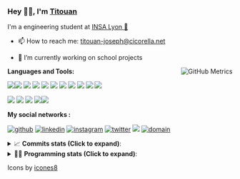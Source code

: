 <!--
**titouan-joseph/titouan-joseph** is a ✨ _special_ ✨ repository because its `README.md` (this file) appears on your GitHub profile.

Here are some ideas to get you started:

- 🔭 I’m currently working on ...
- 🌱 I’m currently learning ...
- 👯 I’m looking to collaborate on ...
- 🤔 I’m looking for help with ...
- 💬 Ask me about ...
- 📫 How to reach me: ...
- 😄 Pronouns: ...
- ⚡ Fun fact: ...
-->

### Hey 👋🏽, I'm [Titouan](https://github.com/Titouan-Joseph) 

I'm a engineering student at  [INSA Lyon 🦏](https://www.insa-lyon.fr/en/)

- 📫 How to reach me: [titouan-joseph@cicorella.net](mailto:titouan-joseph@cicorella.net)
- 🔭 I’m currently working on school projects


  <img align="right" alt="GitHub Metrics" src="https://metrics.lecoq.io/titouan-joseph" />

**Languages and Tools:**

[<img src="https://img.icons8.com/color/48/000000/python.png"/>]()[<img src="https://img.icons8.com/color/48/000000/java-coffee-cup-logo.png"/>]() [<img src="https://img.icons8.com/color/48/000000/c-programming.png"/>]() [<img src="https://img.icons8.com/color/48/000000/javascript.png"/>]() [<img src="https://img.icons8.com/color/48/000000/selenium-test-automation.png"/>]() [<img src="https://img.icons8.com/color/48/000000/git.png"/>]() [<img src="https://img.icons8.com/color/48/000000/console.png"/>]() [<img src="https://img.icons8.com/color/48/000000/android-os.png"/>]() [<img src="https://img.icons8.com/color/48/000000/pycharm.png"/>]() [<img src="https://img.icons8.com/color/48/000000/virtualbox.png"/>]() [<img src="https://img.icons8.com/color/48/000000/windows-10.png"/>]()

[<img src="https://img.icons8.com/color/48/000000/linux.png"/>]() [<img src="https://img.icons8.com/color/48/000000/nginx.png"/>]() [<img src="https://img.icons8.com/color/48/000000/raspberry-pi.png"/>]() [<img src="https://img.icons8.com/color/48/000000/docker.png"/>]()[<img src="https://img.icons8.com/color/48/000000/visual-studio-code-2019.png"/>]()

**My social networks :**

[<img src='https://img.icons8.com/fluent/48/000000/github.png' alt="github">](https://github.com/titouan-joseph)  [<img src='https://img.icons8.com/color/48/000000/linkedin.png' alt='linkedin'>](https://www.linkedin.com/in/titouan-joseph-revol/)  [<img src='https://img.icons8.com/color/48/000000/instagram-new.png' alt='instagram'>](https://www.instagram.com/tit_re/)  [<img src='https://img.icons8.com/color/48/000000/twitter.png' alt='twitter'>](https://twitter.com/josephrevol) [<img src="https://img.icons8.com/color/48/000000/facebook.png"/>](https://www.facebook.com/titre01) [<img src="https://img.icons8.com/fluent/48/000000/domain.png" alt="domain"/>](https://titouan-joseph.cicorella.net)

<details>
 <summary>📈 <b>Commits stats (Click to expand)</b>: </summary>
    <a href="https://sourcerer.io/titouan-joseph"><img src="https://img.shields.io/badge/Python-148%20commits-orange.svg" alt=""></a>
    <a href="https://sourcerer.io/titouan-joseph"><img src="https://img.shields.io/badge/Java-27%20commits-orange.svg" alt=""></a>
    <a href="https://sourcerer.io/titouan-joseph"><img src="https://img.shields.io/badge/C-23%20commits-orange.svg" alt=""></a>
    <a href="https://sourcerer.io/titouan-joseph"><img src="https://img.shields.io/badge/JavaScript-18%20commits-orange.svg" alt=""></a>
</details>


<details>
 <summary>👨‍💻 <b>Programming stats (Click to expand)</b>: </summary>
<!--START_SECTION:waka-->
**🐱 My Github Data** 

> 🏆 127 Contributions in the Year 2021
 > 
> 📦 51.6 kB Used in Github's Storage 
 > 
> 🚫 Not Opted to Hire
 > 
> 📜 25 Public Repositories 
 > 
> 🔑 2 Private Repositories  
 > 
**I'm an Early 🐤** 

```text
🌞 Morning    75 commits     ████░░░░░░░░░░░░░░░░░░░░░   18.2% 
🌆 Daytime    160 commits    █████████░░░░░░░░░░░░░░░░   38.83% 
🌃 Evening    138 commits    ████████░░░░░░░░░░░░░░░░░   33.5% 
🌙 Night      39 commits     ██░░░░░░░░░░░░░░░░░░░░░░░   9.47%

```
📅 **I'm Most Productive on Wednesday** 

```text
Monday       55 commits     ███░░░░░░░░░░░░░░░░░░░░░░   13.35% 
Tuesday      67 commits     ████░░░░░░░░░░░░░░░░░░░░░   16.26% 
Wednesday    108 commits    ██████░░░░░░░░░░░░░░░░░░░   26.21% 
Thursday     52 commits     ███░░░░░░░░░░░░░░░░░░░░░░   12.62% 
Friday       44 commits     ██░░░░░░░░░░░░░░░░░░░░░░░   10.68% 
Saturday     37 commits     ██░░░░░░░░░░░░░░░░░░░░░░░   8.98% 
Sunday       49 commits     ███░░░░░░░░░░░░░░░░░░░░░░   11.89%

```


📊 **This Week I Spent My Time On** 

```text
⌚︎ Time Zone: Europe/Paris

💬 Programming Languages: 
YAML                     3 hrs 23 mins       ████████████████░░░░░░░░░   64.05% 
JSON                     37 mins             ███░░░░░░░░░░░░░░░░░░░░░░   11.75% 
Docker                   31 mins             ██░░░░░░░░░░░░░░░░░░░░░░░   9.93% 
JavaScript               24 mins             ██░░░░░░░░░░░░░░░░░░░░░░░   7.54% 
Other                    21 mins             █░░░░░░░░░░░░░░░░░░░░░░░░   6.66%

🔥 Editors: 
VS Code                  5 hrs 18 mins       █████████████████████████   100.0%

🐱‍💻 Projects: 
backend                  2 hrs 42 mins       ████████████░░░░░░░░░░░░░   51.18% 
testingrepo              1 hr 43 mins        ████████░░░░░░░░░░░░░░░░░   32.36% 
frontend                 33 mins             ██░░░░░░░░░░░░░░░░░░░░░░░   10.6% 
etc                      14 mins             █░░░░░░░░░░░░░░░░░░░░░░░░   4.64% 
gitlab-runner            2 mins              ░░░░░░░░░░░░░░░░░░░░░░░░░   0.84%

💻 Operating System: 
Windows                  5 hrs 18 mins       █████████████████████████   100.0%

```

**I Mostly Code in Python** 

```text
Python                   16 repos            █████████████░░░░░░░░░░░░   53.33% 
JavaScript               3 repos             ██░░░░░░░░░░░░░░░░░░░░░░░   10.0% 
HTML                     2 repos             █░░░░░░░░░░░░░░░░░░░░░░░░   6.67% 
C                        2 repos             █░░░░░░░░░░░░░░░░░░░░░░░░   6.67% 
MATLAB                   2 repos             █░░░░░░░░░░░░░░░░░░░░░░░░   6.67%

```



<!--END_SECTION:waka-->

</details>

Icons by [icones8](https://icones8.fr/)
